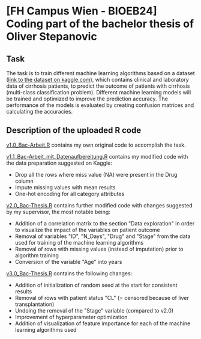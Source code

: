# [FH Campus Wien - BIOEB24] </br> Coding part of the bachelor thesis of Oliver Stepanovic
## Task
The task is to train different machine learning algorithms based on a dataset (<a href="https://www.kaggle.com/datasets/joebeachcapital/cirrhosis-patient-survival-prediction/data">link to the dataset on kaggle.com</a>), which contains clinical and laboratory data of cirrhosis patients, to predict the outcome of patients with cirrhosis (multi-class classification problem).
Different machine learning models will be trained and optimized to improve the prediction accuracy. The performance of the models is evaluated by creating confusion matrices and calculating the accuracies.
## Description of the uploaded R code
<a href="https://github.com/ostepanovic/bioeb24bac/blob/b54a84161d8a33ea65840378e55a7e24cfceb152/v1.0_Bac-Arbeit.R">v1.0_Bac-Arbeit.R</a> contains my own original code to accomplish the task. </br>

<a href="https://github.com/ostepanovic/bioeb24bac/blob/b54a84161d8a33ea65840378e55a7e24cfceb152/v1.1_Bac-Arbeit_mit_Datenaufbereitung.R">v1.1_Bac-Arbeit_mit_Datenaufbereitung.R</a> contains my modified code with the data preparation suggested on Kaggle:
+ Drop all the rows where miss value (NA) were present in the Drug column
+ Impute missing values with mean results
+ One-hot encoding for all category attributes

<a href="https://github.com/ostepanovic/bioeb24bac/blob/b54a84161d8a33ea65840378e55a7e24cfceb152/v2.0_Bac-Thesis.R">v2.0_Bac-Thesis.R</a> contains further modified code with changes suggested by my supervisor, the most notable being:
+ Addition of a correlation matrix to the section "Data exploration" in order to visualize the impact of the variables on patient outcome
+ Removal of variables "ID", "N_Days", "Drug" and "Stage" from the data used for training of the machine learning algorithms
+ Removal of rows with missing values (instead of imputation) prior to algorithm training
+ Conversion of the variable "Age" into years

<a href=https://github.com/ostepanovic/bioeb24bac/blob/4c742c9ac1bc00e6a137da374ce6768c7e8d2ddd/v3.0_Bac-Thesis.R>v3.0_Bac-Thesis.R</a> contains the following changes:
+ Addition of initialization of random seed at the start for consistent results
+ Removal of rows with patient status "CL" (= censored because of liver transplantation)
+ Undoing the removal of the "Stage" variable (compared to v2.0)
+ Improvement of hyperparameter optimization
+ Addition of visualization of feature importance for each of the machine learning algorithms used
